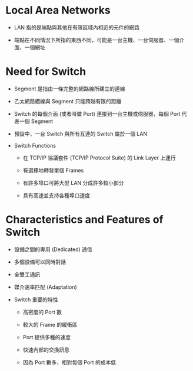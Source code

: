 # Local Area Networks

+ LAN 指的是端點與其他在有限區域內相近的元件的網路

+ 端點在不同情況下所指的東西不同，可能是一台主機、一台伺服器、一個介面、一個網址

# Need for Switch

+ Segment 是指由一條完整的網路線所建立的連線

+ 乙太網路纜線與 Segment 只能跨越有限的距離

+ Switch 的每個介面 (或者叫做 Port) 連接到一台主機或伺服器，每個 Port 代表一個 Segment

+ 預設中，一台 Switch 與所有互連的 Switch 屬於一個 LAN

+ Switch Functions

    + 在 TCP/IP 協議套件 (TCP/IP Protocol Suite) 的 Link Layer 上運行

    + 有選擇地轉發單個 Frames

    + 有許多埠口可將大型 LAN 分成許多較小部分

    + 具有高速並支持各種埠口速度

# Characteristics and Features of Switch

+ 設備之間的專用 (Dedicated) 通信

+ 多個設備可以同時對話 

+ 全雙工通訊

+ 媒介速率匹配 (Adaptation)

+ Switch 重要的特性

    + 高密度的 Port 數

    + 較大的 Frame 的緩衝區

    + Port 提供多種的速度

    + 快速內部的交換訊息

    + 因為 Port 數多，相對每個 Port 的成本低